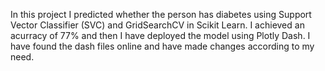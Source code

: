 In this project I predicted whether the person has diabetes using Support Vector Classifier (SVC) and GridSearchCV in Scikit Learn. I achieved an acurracy of 77% and then I have deployed the model using Plotly Dash. I have found the dash files online and have made changes according to my need.

